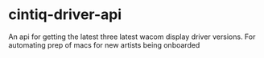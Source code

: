 # cintiq-driver-api
An api for getting the latest three latest wacom display driver versions.
For automating prep of macs for new artists being onboarded
